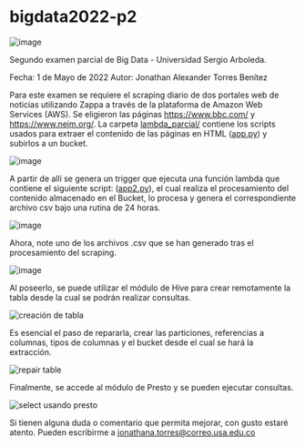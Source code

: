 # bigdata2022-p2

![image](https://user-images.githubusercontent.com/83324055/166158021-9218aea0-d009-4e72-bcbd-dcee883cc655.png)

Segundo examen parcial de Big Data - Universidad Sergio Arboleda.

Fecha: 1 de Mayo de 2022
Autor: Jonathan Alexander Torres Benítez

Para este examen se requiere el scraping diario de dos portales web de noticias utilizando Zappa a través de la plataforma de Amazon Web Services (AWS). Se eligieron las páginas https://www.bbc.com/ y https://www.nejm.org/. La carpeta  [lambda_parcial/](https://github.com/Colquida/bigdata2022-p2/tree/main/lambda_parcial) contiene los scripts usados para extraer el contenido de las páginas en HTML ([app.py](https://github.com/Colquida/bigdata2022-p2/blob/main/lambda_parcial/app.py)) y subirlos a un bucket. 

![image](https://user-images.githubusercontent.com/83324055/166157864-6501334f-2837-4a47-bb84-01465287e312.png)

A partir de allí se genera un trigger que ejecuta una función lambda que contiene el siguiente script: ([app2.py](https://github.com/Colquida/bigdata2022-p2/blob/main/lambda_parcial/app2.py)), el cual realiza el procesamiento del contenido almacenado en el Bucket, lo procesa y genera el correspondiente archivo csv bajo una rutina de 24 horas. 

![image](https://user-images.githubusercontent.com/83324055/166158332-de741c5d-b6ca-4838-8258-821ff8a1f2cf.png)

Ahora, note uno de los archivos .csv que se han generado tras el procesamiento del scraping.

![image](https://user-images.githubusercontent.com/83324055/166157949-8d7fc6c4-41e4-4729-94cd-da05d769add6.png)

Al poseerlo, se puede utilizar el módulo de Hive para crear remotamente la tabla desde la cual se podrán realizar consultas. 

![creación de tabla](https://user-images.githubusercontent.com/83324055/166157174-6063632a-f818-4cbf-9e84-ce98353a25d5.jpg)

Es esencial el paso de repararla, crear las particiones, referencias a columnas, tipos de columnas y el bucket desde el cual se hará la extracción.

![repair table](https://user-images.githubusercontent.com/83324055/166157178-6dfd0fc0-8961-43be-9bee-d5df268e7da4.jpg)

Finalmente, se accede al módulo de Presto y se pueden ejecutar consultas. 

![select usando presto](https://user-images.githubusercontent.com/83324055/166157185-0bf7f31e-dba7-44ad-9192-b77dacd9226d.jpg)

Si tienen alguna duda o comentario que permita mejorar, con gusto estaré atento. Pueden escribirme a jonathana.torres@correo.usa.edu.co


